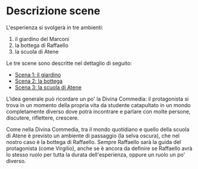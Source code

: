 # Descrizione scene

L'esperienza si svolgerà in tre ambienti:

1. il giardino del Marconi
2. la bottega di Raffaello
3. la scuola di Atene

Le tre scene sono descritte nel dettaglio di seguito:

- [Scena 1: il giardino](./scena-1.md)
- [Scena 2: la bottega](./scena-2.md)
- [Scena 3: la scuola di Atene](./scena-3/README.md)

L'idea generale può ricordare un po' la Divina Commedia: il protagonista si trova in un momento della propria vita da studente catapultato in un mondo completamente diverso dove potrà incontrare e parlare con molte persone, discutere, riflettere, crescere.

Come nella Divina Commedia, tra il mondo quotidiano e quello della scuola di Atene è previsto un ambiente di passaggio (la selva oscura), che nel nostro caso è la bottega di Raffaello. Sempre Raffaello sarà la guida del protagonista (come Virgilio), anche se è ancora da definire se Raffaello avrà lo stesso ruolo per tutta la durata dell'esperienza, oppure un ruolo un po' diverso.
